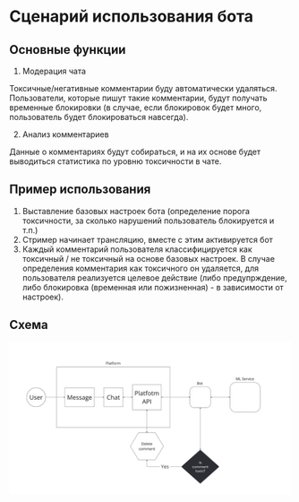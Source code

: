 # Сценарий использования бота

## Основные функции

1. Модерация чата

Токсичные/негативные комментарии буду автоматически удаляться. Пользователи, которые пишут такие комментарии, будут получать временные блокировки (в случае, если блокировок будет много, пользователь будет блокироваться навсегда).

2. Анализ комментариев

Данные о комментариях будут собираться, и на их основе будет выводиться статистика по уровню токсичности в чате.

## Пример использования

1. Выставление базовых настроек бота (определение порога токсичности, за сколько нарушений пользователь блокируется и т.п.)
2. Стример начинает трансляцию, вместе с этим активируется бот
3. Каждый комментарий пользователя классифицируется как токсичный / не токсичный на основе базовых настроек. В случае определения комментария как токсичного он удаляется, для пользователя реализуется целевое действие (либо предупрждение, либо блокировка (временная или пожизненная) - в зависимости от настроек).

## Схема

![pipeline](assets/pipeline.png)